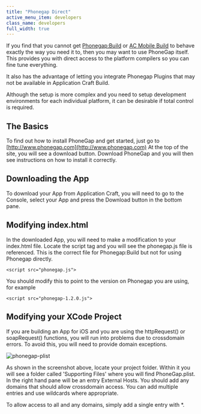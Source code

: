 ```yaml
---
title: "Phonegap Direct"
active_menu_item: developers
class_name: developers
full_width: true
---
```



If you find that you cannot get [Phonegap:Build](/developers/documentation/ac-mobile-build-phonegap/phonegapbuild/) or [AC Mobile Build](/developers/documentation/ac-mobile-build-phonegap/ac-mobile-build/) to behave exactly the way you need it to, then you may want to use PhoneGap itself. This provides you with direct access to the platform compilers so you can fine tune everything.

It also has the advantage of letting you integrate Phonegap Plugins that may not be available in Application Craft Build.

Although the setup is more complex and you need to setup development environments for each individual platform, it can be desirable if total control is required.

## The Basics

To find out how to install PhoneGap and get started, just go to [http://www.phonegap.com](http://www.phonegap.com) At the top of the site, you will see a download button. Download PhoneGap and you will then see instructions on how to install it correctly.

## Downloading the App

To download your App from Application Craft, you will need to go to the Console, select your App and press the Download button in the bottom pane.

## Modifying index.html

In the downloaded App, you will need to make a modification to your index.html file. Locate the script tag and you will see the phonegap.js file is referenced. This is the correct file for Phonegap:Build but not for using Phonegap directly.

    <script src="phonegap.js">

You should modify this to point to the version on Phonegap you are using, for example

    <script src="phonegap-1.2.0.js">
   



## Modifying your XCode Project

If you are building an App for iOS and you are using the httpRequest() or soapRequest() functions, you will run into problems due to crossdomain errors. To avoid this, you will need to provide domain exceptions.

![phonegap-plist](/img/docs/phonegap-plist.zoom80.png)

As shown in the screenshot above, locate your project folder. Within it you will see a folder called 'Supporting Files' where you will find PhoneGap.plist. In the right hand pane will be an entry External Hosts. You should add any domains that should allow crossdomain access. You can add multiple entries and use wildcards where appropriate.

To allow access to all and any domains, simply add a single entry with \*.
